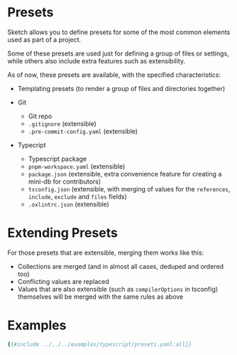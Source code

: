 # Presets

Sketch allows you to define presets for some of the most common elements used as part of a project.

Some of these presets are used just for defining a group of files or settings, while others also include extra features such as extensibility.

As of now, these presets are available, with the specified characteristics:

- Templating presets (to render a group of files and directories together)

- Git
    - Git repo
    - `.gitignore` (extensible)
    - `.pre-commit-config.yaml` (extensible)

- Typecript
    - Typescript package
    - `pnpm-workspace.yaml` (extensible)
    - `package.json` (extensible, extra convenience feature for creating a mini-db for contributors)
    - `tsconfig.json` (extensible, with merging of values for the `references`, `include`, `exclude` and `files` fields)
    - `.oxlintrc.json` (extensible)

# Extending Presets

For those presets that are extensible, merging them works like this:

- Collections are merged (and in almost all cases, deduped and ordered too)
- Conflicting values are replaced
- Values that are also extensible (such as `compilerOptions` in tsconfig) themselves will be merged with the same rules as above

# Examples

```yaml
{{#include ../../../examples/typescript/presets.yaml:all}}
```

